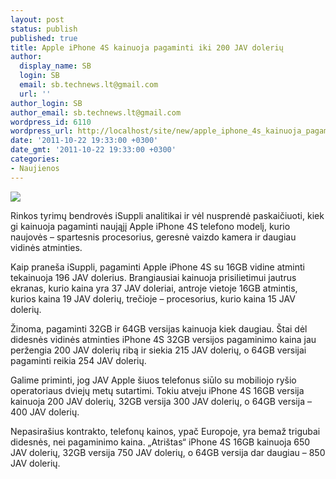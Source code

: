 ```yaml
---
layout: post
status: publish
published: true
title: Apple iPhone 4S kainuoja pagaminti iki 200 JAV dolerių
author:
  display_name: SB
  login: SB
  email: sb.technews.lt@gmail.com
  url: ''
author_login: SB
author_email: sb.technews.lt@gmail.com
wordpress_id: 6110
wordpress_url: http://localhost/site/new/apple_iphone_4s_kainuoja_pagaminti_iki_200_jav_doleriu/
date: '2011-10-22 19:33:00 +0300'
date_gmt: '2011-10-22 19:33:00 +0300'
categories:
- Naujienos
---
```

<div class="imgright"><img src="http://technews.lt/upload/iphone_4.jpg"  /></div>
<p>Rinkos tyrimų bendrovės iSuppli analitikai ir vėl nusprendė paskaičiuoti, kiek gi kainuoja pagaminti naująjį Apple iPhone 4S telefono modelį, kurio naujovės – spartesnis procesorius, geresnė vaizdo kamera ir daugiau vidinės atminties.</p>
<p>Kaip praneša iSuppli, pagaminti Apple iPhone 4S su 16GB vidine atminti tekainuoja 196 JAV dolerius. Brangiausiai kainuoja prisilietimui jautrus ekranas, kurio kaina yra 37 JAV doleriai, antroje vietoje 16GB atmintis, kurios kaina 19 JAV dolerių, trečioje – procesorius, kurio kaina 15 JAV dolerių.</p>
<p>Žinoma, pagaminti 32GB ir 64GB versijas kainuoja kiek daugiau. Štai dėl didesnės vidinės atminties iPhone 4S 32GB versijos pagaminimo kaina jau peržengia 200 JAV dolerių ribą ir siekia 215 JAV dolerių, o 64GB versijai pagaminti reikia 254 JAV dolerių.</p>
<p>Galime priminti, jog JAV Apple šiuos telefonus siūlo su mobiliojo ryšio operatoriaus dviejų metų sutartimi. Tokiu atveju iPhone 4S 16GB versija kainuoja 200 JAV dolerių, 32GB versija 300 JAV dolerių, o 64GB versija – 400 JAV dolerių.</p>
<p>Nepasirašius kontrakto, telefonų kainos, ypač Europoje, yra bemaž trigubai didesnės, nei pagaminimo kaina. „Atrištas“ iPhone 4S 16GB kainuoja 650 JAV dolerių, 32GB versija 750 JAV dolerių, o 64GB versija dar daugiau – 850 JAV dolerių.</p>
